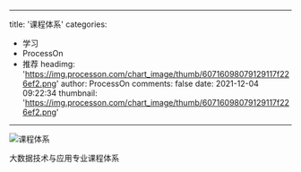 
---
title: '课程体系'
categories: 
 - 学习
 - ProcessOn
 - 推荐
headimg: 'https://img.processon.com/chart_image/thumb/60716098079129117f226ef2.png'
author: ProcessOn
comments: false
date: 2021-12-04 09:22:34
thumbnail: 'https://img.processon.com/chart_image/thumb/60716098079129117f226ef2.png'
---

<div>   
<img class="thumb" alt="课程体系" src="https://img.processon.com/chart_image/thumb/60716098079129117f226ef2.png" referrerpolicy="no-referrer">
<p>大数据技术与应用专业课程体系</p>  
</div>
            
